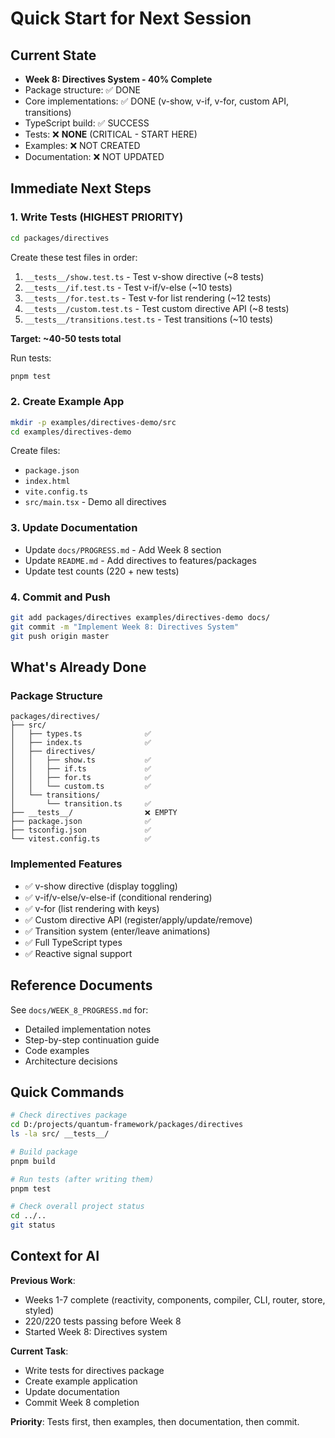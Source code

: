 # Quick Start for Next Session

## Current State
- **Week 8: Directives System - 40% Complete**
- Package structure: ✅ DONE
- Core implementations: ✅ DONE (v-show, v-if, v-for, custom API, transitions)
- TypeScript build: ✅ SUCCESS
- Tests: ❌ **NONE** (CRITICAL - START HERE)
- Examples: ❌ NOT CREATED
- Documentation: ❌ NOT UPDATED

## Immediate Next Steps

### 1. Write Tests (HIGHEST PRIORITY)
```bash
cd packages/directives
```

Create these test files in order:
1. `__tests__/show.test.ts` - Test v-show directive (~8 tests)
2. `__tests__/if.test.ts` - Test v-if/v-else (~10 tests)
3. `__tests__/for.test.ts` - Test v-for list rendering (~12 tests)
4. `__tests__/custom.test.ts` - Test custom directive API (~8 tests)
5. `__tests__/transitions.test.ts` - Test transitions (~10 tests)

**Target: ~40-50 tests total**

Run tests:
```bash
pnpm test
```

### 2. Create Example App
```bash
mkdir -p examples/directives-demo/src
cd examples/directives-demo
```

Create files:
- `package.json`
- `index.html`
- `vite.config.ts`
- `src/main.tsx` - Demo all directives

### 3. Update Documentation
- Update `docs/PROGRESS.md` - Add Week 8 section
- Update `README.md` - Add directives to features/packages
- Update test counts (220 + new tests)

### 4. Commit and Push
```bash
git add packages/directives examples/directives-demo docs/
git commit -m "Implement Week 8: Directives System"
git push origin master
```

## What's Already Done

### Package Structure
```
packages/directives/
├── src/
│   ├── types.ts              ✅
│   ├── index.ts              ✅
│   ├── directives/
│   │   ├── show.ts           ✅
│   │   ├── if.ts             ✅
│   │   ├── for.ts            ✅
│   │   └── custom.ts         ✅
│   └── transitions/
│       └── transition.ts     ✅
├── __tests__/                ❌ EMPTY
├── package.json              ✅
├── tsconfig.json             ✅
└── vitest.config.ts          ✅
```

### Implemented Features
- ✅ v-show directive (display toggling)
- ✅ v-if/v-else/v-else-if (conditional rendering)
- ✅ v-for (list rendering with keys)
- ✅ Custom directive API (register/apply/update/remove)
- ✅ Transition system (enter/leave animations)
- ✅ Full TypeScript types
- ✅ Reactive signal support

## Reference Documents

See `docs/WEEK_8_PROGRESS.md` for:
- Detailed implementation notes
- Step-by-step continuation guide
- Code examples
- Architecture decisions

## Quick Commands

```bash
# Check directives package
cd D:/projects/quantum-framework/packages/directives
ls -la src/ __tests__/

# Build package
pnpm build

# Run tests (after writing them)
pnpm test

# Check overall project status
cd ../..
git status
```

## Context for AI

**Previous Work**:
- Weeks 1-7 complete (reactivity, components, compiler, CLI, router, store, styled)
- 220/220 tests passing before Week 8
- Started Week 8: Directives system

**Current Task**:
- Write tests for directives package
- Create example application
- Update documentation
- Commit Week 8 completion

**Priority**: Tests first, then examples, then documentation, then commit.
